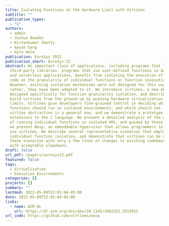 ```yaml
---
title: Isolating Functions at the Hardware Limit with Virtines
subtitle: ""
publication_types:
  - "1"
authors:
  - admin
  - Joshua Bowden
  - Kirtankumar Shetty
  - Ayush Garg
  - Kyle Hale
publication: EuroSys 2022
publication_short: EuroSys'22
abstract: An important class of applications, including programs that leverage
  third-party libraries, programs that use user-defined functions in databases,
  and serverless applications, benefit from isolating the execution of untrusted
  code at the granularity of individual functions or function invocations.
  However, existing isolation mechanisms were not designed for this use case;
  rather, they have been adapted to it. We introduce virtines, a new abstraction
  designed specifically for function granularity isolation, and describe how we
  build virtines from the ground up by pushing hardware virtualization to its
  limits. Virtines give developers fine-grained control in deciding which
  functions should run in isolated environments, and which should not. The
  virtine abstraction is a general one, and we demonstrate a prototype that adds
  extensions to the C language. We present a detailed analysis of the overheads
  of running individual functions in isolated VMs, and guided by those findings,
  we present Wasp, an embeddable hypervisor that allows programmers to easily
  use virtines. We describe several representative scenarios that employ
  individual function isolation, and demonstrate that virtines can be applied in
  these scenarios with only a few lines of changes to existing codebases and
  with acceptable slowdowns.
draft: false
url_pdf: /papers/eurosys22.pdf
featured: false
tags:
  - Virtualization
  - Execution Environments
categories: []
projects: []
summary: ""
lastmod: 2022-05-09T22:01:04-05:00
date: 2022-05-09T22:01:04-05:00
links:
  - name: ACM DL
    url: https://dl.acm.org/doi/abs/10.1145/3492321.3519553
url_code: https://github.com/virtines/wasp
---
```

